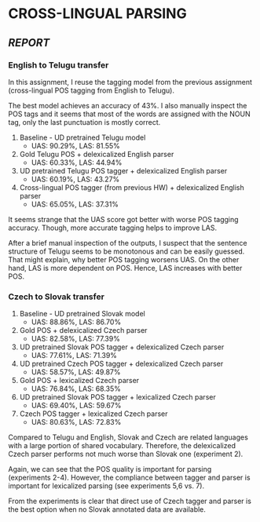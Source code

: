 # CROSS-LINGUAL PARSING
## _REPORT_


### English to Telugu transfer
In this assignment, I reuse the tagging model from the previous assignment (cross-lingual POS tagging from English to Telugu).

The best model achieves an accuracy of 43%. I also manually inspect the POS tags and it seems that most of the words are assigned with the NOUN tag, only the last punctuation is mostly correct. 

1. Baseline - UD pretrained Telugu model
    - UAS: 90.29%, LAS: 81.55% 
2. Gold Telugu POS + delexicalized English parser
    - UAS: 60.33%, LAS: 44.94%
3. UD pretrained Telugu POS tagger + delexicalized English parser
    - UAS: 60.19%, LAS: 43.27%
4. Cross-lingual POS tagger (from previous HW) + delexicalized English parser
    - UAS: 65.05%, LAS: 37.31%

It seems strange that the UAS score got better with worse POS tagging accuracy. Though, more accurate tagging helps to improve LAS. 

After a brief manual inspection of the outputs, I suspect that the sentence structure of Telugu seems to be monotonous and can be easily guessed. That might explain, why better POS tagging worsens UAS. On the other hand, LAS is more dependent on POS. Hence, LAS increases with better POS.


### Czech to Slovak transfer

1. Baseline - UD pretrained Slovak model
    - UAS: 88.86%, LAS: 86.70%
2. Gold POS + delexicalized Czech parser
    - UAS: 82.58%, LAS: 77.39%
3. UD pretrained Slovak POS tagger + delexicalized Czech parser
    - UAS: 77.61%, LAS: 71.39%
4. UD pretrained Czech POS tagger + delexicalized Czech parser
    - UAS: 58.57%, LAS: 49.87%
5. Gold POS + lexicalized Czech parser
    - UAS: 76.84%, LAS: 68.35%
6. UD pretrained Slovak POS tagger + lexicalized Czech parser
    - UAS: 69.40%, LAS: 59.67%
7. Czech POS tagger + lexicalized Czech parser
    - UAS: 80.63%, LAS: 72.83%

Compared to Telugu and English, Slovak and Czech are related languages with a large portion of shared vocabulary. Therefore, the delexicalized Czech parser performs not much worse than Slovak one (experiment 2). 

Again, we can see that the POS quality is important for parsing (experiments 2-4). However, the compliance between tagger and parser is important for lexicalized parsing (see experiments 5,6 vs. 7). 

From the experiments is clear that direct use of Czech tagger and parser is the best option when no Slovak annotated data are available. 